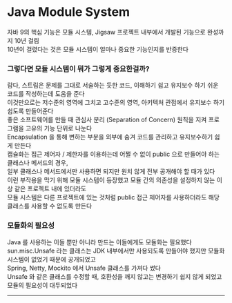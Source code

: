 # Java Module System
자바 9의 핵심 기능은 모듈 시스템, Jigsaw 프로젝트 내부에서 개발된 기능으로 완성까지 10년 걸림 <br>
10년이 걸렸다는 것은 모듈 시스템이 얼마나 중요한 기능인지를 반증한다

### 그렇다면 모듈 시스템이 뭐가 그렇게 중요한걸까? <br>
람다, 스트림은 문제를 그대로 서술하는 듯한 코드, 이해하기 쉽고 유지보수 하기 쉬운 코드를 작성하는데 도움을 준다 <br>
이것만으로는 저수준의 영역에 그치고 고수준의 영역, 아키텍처 관점에서 유지보수 하기 쉽도록 만들어준다 <br>
좋은 소프트웨어를 만들 때 관심사 분리 (Separation of Concern) 원칙을 지켜 프로그램을 고유의 기능 단위로 나눈다 <br>
Encapsulation 을 통해 변하는 부분을 외부에 숨겨 코드를 관리하고 유지보수하기 쉽게 만든다 <br>
캡슐화는 접근 제어자 / 제한자를 이용하는데 어쩔 수 없이 public 으로 만들어야 하는 클래스나 메서드의 경우, <br> 
일부 클래스나 메서드에서만 사용하면 되지만 원치 않게 전부 공개해야 할 때가 있다 <br>
이런 부작용을 막기 위해 모듈 시스템이 등장했고 모듈 간의 의존성을 설정하지 않는 이상 같은 프로젝트 내에 있더라도<br>
모듈 시스템은 다른 프로젝트에 있는 것처럼 public 접근 제어자를 사용하더라도 해당 클래스를 사용할 수 없도록 만든다

### 모듈화의 필요성
Java 를 사용하는 이들 뿐만 아니라 만드는 이들에게도 모듈화는 필요했다 <br>
sun.misc.Unsafe 라는 클래스는 JDK 내부에서만 사용되도록 만들어야 했지만 모듈화 시스템이 없었기 때문에 공개되었고<br>
Spring, Netty, Mockito 에서 Unsafe 클래스를 가져다 썼다 <br>
Unsafe 와 같은 클래스를 수정할 때, 호환성을 깨지 않고는 변경하기 쉽지 않게 되었고 모듈의 필요성이 대두되었다
<hr>